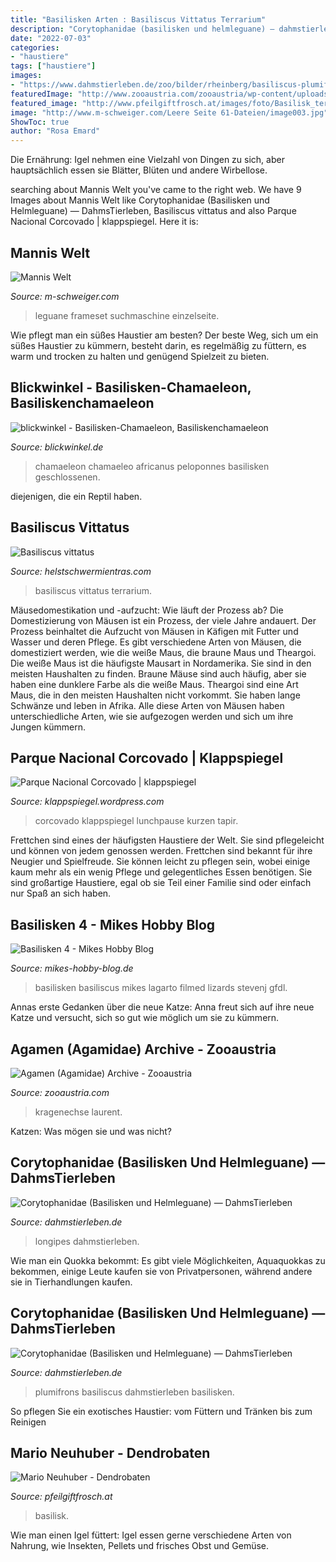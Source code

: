 ```yaml
---
title: "Basilisken Arten : Basiliscus Vittatus Terrarium"
description: "Corytophanidae (basilisken und helmleguane) — dahmstierleben"
date: "2022-07-03"
categories:
- "haustiere"
tags: ["haustiere"]
images:
- "https://www.dahmstierleben.de/zoo/bilder/rheinberg/basiliscus-plumifrons.jpg/@@images/bacdbb86-3052-4124-90b0-a374c01601e0.jpeg"
featuredImage: "http://www.zooaustria.com/zooaustria/wp-content/uploads/2016/11/g.-chamaeleontinus-9-414x233.jpg"
featured_image: "http://www.pfeilgiftfrosch.at/images/foto/Basilisk_terra.jpg"
image: "http://www.m-schweiger.com/Leere Seite 61-Dateien/image003.jpg"
ShowToc: true
author: "Rosa Emard"
---
```



Die Ernährung: Igel nehmen eine Vielzahl von Dingen zu sich, aber hauptsächlich essen sie Blätter, Blüten und andere Wirbellose.

	

		
searching about Mannis Welt you've came to the right web. We have 9 Images about Mannis Welt like Corytophanidae (Basilisken und Helmleguane) — DahmsTierleben, Basiliscus vittatus and also Parque Nacional Corcovado | klappspiegel. Here it is:
		
    
## Mannis Welt

<img loading=lazy src="http://www.m-schweiger.com/Leere Seite 61-Dateien/image003.jpg" onerror="this.onerror=null;this.src='https://tse2.mm.bing.net/th?id=OIP.OfT5N-L_6skK3rEsw5Zx3AAAAA&amp;pid=15.1';" alt="Mannis Welt">

_Source: m-schweiger.com_

>leguane frameset suchmaschine einzelseite. 

	

Wie pflegt man ein süßes Haustier am besten?
Der beste Weg, sich um ein süßes Haustier zu kümmern, besteht darin, es regelmäßig zu füttern, es warm und trocken zu halten und genügend Spielzeit zu bieten.

    
## Blickwinkel - Basilisken-Chamaeleon, Basiliskenchamaeleon

<img loading=lazy src="https://www.blickwinkel.de/archive/BLWS133967.jpg" onerror="this.onerror=null;this.src='https://tse3.mm.bing.net/th?id=OIP.YKgVFYdJX30ePHA2gmtqEwHaE8&amp;pid=15.1';" alt="blickwinkel - Basilisken-Chamaeleon, Basiliskenchamaeleon">

_Source: blickwinkel.de_

>chamaeleon chamaeleo africanus peloponnes basilisken geschlossenen. 

	

diejenigen, die ein Reptil haben.

    
## Basiliscus Vittatus

<img loading=lazy src="https://helstschwermientras.com/notnz/3EXulINPEq1qPbeJPb0rwAHaFj.jpg" onerror="this.onerror=null;this.src='https://tse3.mm.bing.net/th?id=OIP.CDQu6SdriEOctPKeNItyawAAAA&amp;pid=15.1';" alt="Basiliscus vittatus">

_Source: helstschwermientras.com_

>basiliscus vittatus terrarium. 

	

Mäusedomestikation und -aufzucht: Wie läuft der Prozess ab?
Die Domestizierung von Mäusen ist ein Prozess, der viele Jahre andauert. Der Prozess beinhaltet die Aufzucht von Mäusen in Käfigen mit Futter und Wasser und deren Pflege. Es gibt verschiedene Arten von Mäusen, die domestiziert werden, wie die weiße Maus, die braune Maus und Theargoi. Die weiße Maus ist die häufigste Mausart in Nordamerika. Sie sind in den meisten Haushalten zu finden. Braune Mäuse sind auch häufig, aber sie haben eine dunklere Farbe als die weiße Maus. Theargoi sind eine Art Maus, die in den meisten Haushalten nicht vorkommt. Sie haben lange Schwänze und leben in Afrika. Alle diese Arten von Mäusen haben unterschiedliche Arten, wie sie aufgezogen werden und sich um ihre Jungen kümmern.

    
## Parque Nacional Corcovado | Klappspiegel

<img loading=lazy src="https://klappspiegel.files.wordpress.com/2015/01/d71_7205_bildgrc3b6c39fe-c3a4ndern.jpg" onerror="this.onerror=null;this.src='https://tse4.mm.bing.net/th?id=OIP.ySBIyxz4qoFJfkOSID9fCQHaE8&amp;pid=15.1';" alt="Parque Nacional Corcovado | klappspiegel">

_Source: klappspiegel.wordpress.com_

>corcovado klappspiegel lunchpause kurzen tapir. 

	

Frettchen sind eines der häufigsten Haustiere der Welt. Sie sind pflegeleicht und können von jedem genossen werden.
Frettchen sind bekannt für ihre Neugier und Spielfreude. Sie können leicht zu pflegen sein, wobei einige kaum mehr als ein wenig Pflege und gelegentliches Essen benötigen. Sie sind großartige Haustiere, egal ob sie Teil einer Familie sind oder einfach nur Spaß an sich haben.

    
## Basilisken 4 - Mikes Hobby Blog

<img loading=lazy src="https://www.mikes-hobby-blog.de/wp-content/uploads/2013/12/Basilisken-4.jpg" onerror="this.onerror=null;this.src='https://tse3.mm.bing.net/th?id=OIP.N03r77dThUcI0mTjVIncugHaE-&amp;pid=15.1';" alt="Basilisken 4 - Mikes Hobby Blog">

_Source: mikes-hobby-blog.de_

>basilisken basiliscus mikes lagarto filmed lizards stevenj gfdl. 

	

Annas erste Gedanken über die neue Katze: Anna freut sich auf ihre neue Katze und versucht, sich so gut wie möglich um sie zu kümmern.

    
## Agamen (Agamidae) Archive - Zooaustria

<img loading=lazy src="http://www.zooaustria.com/zooaustria/wp-content/uploads/2016/11/g.-chamaeleontinus-9-414x233.jpg" onerror="this.onerror=null;this.src='https://tse3.mm.bing.net/th?id=OIP.0BOLfVGJhnRXNpKhEseN5gAAAA&amp;pid=15.1';" alt="Agamen (Agamidae) Archive - Zooaustria">

_Source: zooaustria.com_

>kragenechse laurent. 

	

Katzen: Was mögen sie und was nicht?

    
## Corytophanidae (Basilisken Und Helmleguane) — DahmsTierleben

<img loading=lazy src="https://www.dahmstierleben.de/zoo/bilder/bonn/vivarium/laemanctus-longipes-2.jpg" onerror="this.onerror=null;this.src='https://tse2.mm.bing.net/th?id=OIP.TDd4_OK-MaXA892Ia2ypswHaE7&amp;pid=15.1';" alt="Corytophanidae (Basilisken und Helmleguane) — DahmsTierleben">

_Source: dahmstierleben.de_

>longipes dahmstierleben. 

	

Wie man ein Quokka bekommt: Es gibt viele Möglichkeiten, Aquaquokkas zu bekommen, einige Leute kaufen sie von Privatpersonen, während andere sie in Tierhandlungen kaufen.

    
## Corytophanidae (Basilisken Und Helmleguane) — DahmsTierleben

<img loading=lazy src="https://www.dahmstierleben.de/zoo/bilder/rheinberg/basiliscus-plumifrons.jpg/@@images/bacdbb86-3052-4124-90b0-a374c01601e0.jpeg" onerror="this.onerror=null;this.src='https://tse3.mm.bing.net/th?id=OIP.JQVOaDUTb6eQ6RBoRNnzBgAAAA&amp;pid=15.1';" alt="Corytophanidae (Basilisken und Helmleguane) — DahmsTierleben">

_Source: dahmstierleben.de_

>plumifrons basiliscus dahmstierleben basilisken. 

	

So pflegen Sie ein exotisches Haustier: vom Füttern und Tränken bis zum Reinigen

    
## Mario Neuhuber - Dendrobaten

<img loading=lazy src="http://www.pfeilgiftfrosch.at/images/foto/Basilisk_terra.jpg" onerror="this.onerror=null;this.src='https://tse1.mm.bing.net/th?id=OIP.fFL068YFNhx8P9GqMMH3TwHaFj&amp;pid=15.1';" alt="Mario Neuhuber - Dendrobaten">

_Source: pfeilgiftfrosch.at_

>basilisk. 

	

Wie man einen Igel füttert: Igel essen gerne verschiedene Arten von Nahrung, wie Insekten, Pellets und frisches Obst und Gemüse.

